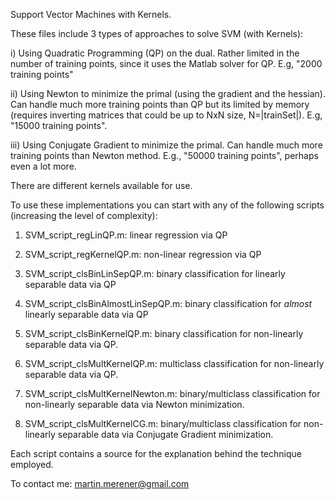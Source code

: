 
Support Vector Machines with Kernels.


These files include 3 types of approaches to solve SVM (with Kernels):

i) Using Quadratic Programming (QP) on the dual. Rather limited in the number of training points, since it uses the Matlab solver for QP. E.g, "2000 training points"

ii) Using Newton to minimize the primal (using the gradient and the hessian). Can handle much more training points than QP but its limited by memory (requires inverting matrices that could be up to NxN size, N=|trainSet|). E.g, "15000 training points".

iii) Using Conjugate Gradient to minimize the primal. Can handle much more training points than Newton method. E.g., "50000 training points", perhaps even a lot more.


There are different kernels available for use.

To use these implementations you can start with any of the following scripts (increasing the level of complexity):

1) SVM_script_regLinQP.m: linear regression via QP  

2) SVM_script_regKernelQP.m: non-linear regression via QP

3) SVM_script_clsBinLinSepQP.m: binary classification for linearly separable data via QP

4) SVM_script_clsBinAlmostLinSepQP.m: binary classification for *almost* linearly separable data via QP

5) SVM_script_clsBinKernelQP.m: binary classification for non-linearly separable data via QP.

6) SVM_script_clsMultKernelQP.m: multiclass classification for non-linearly separable data via QP.

7) SVM_script_clsMultKernelNewton.m: binary/multiclass classification for non-linearly separable data via Newton minimization.

8) SVM_script_clsMultKernelCG.m: binary/multiclass classification for non-linearly separable data via Conjugate Gradient minimization.


Each script contains a source for the explanation behind the technique employed.

To contact me: martin.merener@gmail.com
